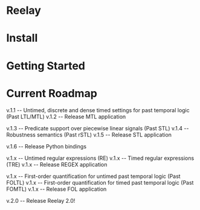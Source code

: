 # Reelay

# Install

# Getting Started

# Current Roadmap

v.1.1 -- Untimed, discrete and dense timed settings for past temporal logic (Past LTL/MTL)
v.1.2 -- Release MTL application

v.1.3 -- Predicate support over piecewise linear signals (Past STL)
v.1.4 -- Robustness semantics (Past rSTL)
v.1.5 -- Release STL application

v.1.6 -- Release Python bindings

v.1.x -- Untimed regular expressions (RE)
v.1.x -- Timed regular expressions (TRE)
v.1.x -- Release REGEX application

v.1.x -- First-order quantification for untimed past temporal logic (Past FOLTL)
v.1.x -- First-order quantification for timed past temporal logic (Past FOMTL)
v.1.x -- Release FOL application

v.2.0 -- Release Reelay 2.0!

